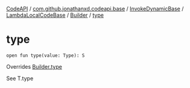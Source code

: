 [CodeAPI](../../../../index.md) / [com.github.jonathanxd.codeapi.base](../../../index.md) / [InvokeDynamicBase](../../index.md) / [LambdaLocalCodeBase](../index.md) / [Builder](index.md) / [type](.)

# type

`open fun type(value: Type): S`

Overrides [Builder.type](../../-lambda-method-ref-base/-builder/type.md)

See T.type

